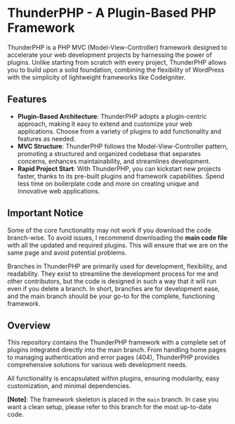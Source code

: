 # ThunderPHP - A Plugin-Based PHP Framework

ThunderPHP is a PHP MVC (Model-View-Controller) framework designed to accelerate your web development projects by harnessing the power of plugins. Unlike starting from scratch with every project, ThunderPHP allows you to build upon a solid foundation, combining the flexibility of WordPress with the simplicity of lightweight frameworks like CodeIgniter.

## Features
- **Plugin-Based Architecture**: ThunderPHP adopts a plugin-centric approach, making it easy to extend and customize your web applications. Choose from a variety of plugins to add functionality and features as needed.
- **MVC Structure**: ThunderPHP follows the Model-View-Controller pattern, promoting a structured and organized codebase that separates concerns, enhances maintainability, and streamlines development.
- **Rapid Project Start**: With ThunderPHP, you can kickstart new projects faster, thanks to its pre-built plugins and framework capabilities. Spend less time on boilerplate code and more on creating unique and innovative web applications.

## Important Notice
Some of the core functionality may not work if you download the code branch-wise. To avoid issues, I recommend downloading the **main code file** with all the updated and required plugins. This will ensure that we are on the same page and avoid potential problems. 

Branches in ThunderPHP are primarily used for development, flexibility, and readability. They exist to streamline the development process for me and other contributors, but the code is designed in such a way that it will run even if you delete a branch. In short, branches are for development ease, and the main branch should be your go-to for the complete, functioning framework.

## Overview
This repository contains the ThunderPHP framework with a complete set of plugins integrated directly into the main branch. From handling home pages to managing authentication and error pages (404), ThunderPHP provides comprehensive solutions for various web development needs.

All functionality is encapsulated within plugins, ensuring modularity, easy customization, and minimal dependencies.

**[Note]**: The framework skeleton is placed in the `main` branch. In case you want a clean setup, please refer to this branch for the most up-to-date code.